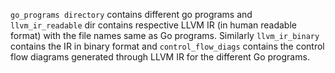 `go_programs directory` contains different go programs and `llvm_ir_readable` dir contains respective LLVM IR (in human readable format) with the file names same as Go programs.
Similarly `llvm_ir_binary` contains the IR in binary format and
`control_flow_diags` contains the control flow diagrams generated through LLVM IR for the different Go programs.

